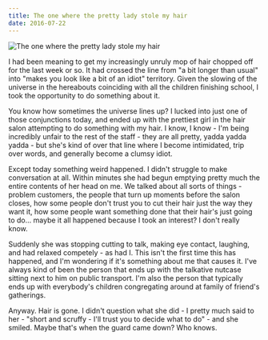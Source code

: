 ```yaml
---
title: The one where the pretty lady stole my hair
date: 2016-07-22
---
```


![The one where the pretty lady stole my hair](https://source.unsplash.com/npxXWgQ33ZQ/1600x900)

I had been meaning to get my increasingly unruly mop of hair chopped off for the last week or so. It had crossed the line from "a bit longer than usual" into "makes you look like a bit of an idiot" territory. Given the slowing of the universe in the hereabouts coinciding with all the children finishing school, I took the opportunity to do something about it.

You know how sometimes the universe lines up? I lucked into just one of those conjunctions today, and ended up with the prettiest girl in the hair salon attempting to do something with my hair. I know, I know - I'm being incredibly unfair to the rest of the staff - they are all pretty, yadda yadda yadda - but she's kind of over that line where I become intimidated, trip over words, and generally become a clumsy idiot.

Except today something weird happened. I didn't struggle to make conversation at all. Within minutes she had begun emptying pretty much the entire contents of her head on me. We talked about all sorts of things - problem customers, the people that turn up moments before the salon closes, how some people don't trust you to cut their hair just the way they want it, how some people want something done that their hair's just going to do... maybe it all happened because I took an interest? I don't really know.

Suddenly she was stopping cutting to talk, making eye contact, laughing, and had relaxed competely - as had I. This isn't the first time this has happened, and I'm wondering if it's something about me that causes it. I've always kind of been the person that ends up with the talkative nutcase sitting next to him on public transport. I'm also the person that typically ends up with everybody's children congregating around at family of friend's gatherings.

Anyway. Hair is gone. I didn't question what she did - I pretty much said to her - "short and scruffy - I'll trust you to decide what to do" - and she smiled. Maybe that's when the guard came down? Who knows.